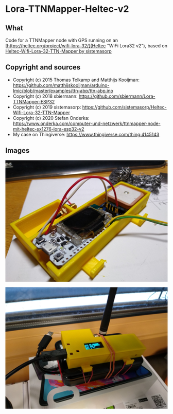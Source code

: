 # Lora-TTNMapper-Heltec-v2

## What

Code for a TTNMapper node with GPS running on an [https://heltec.org/project/wifi-lora-32/](Heltec "WiFi Lora32 v2"), based on [Heltec-Wifi-Lora-32-TTN-Mapper by sistemasorp](https://github.com/sistemasorp/Heltec-Wifi-Lora-32-TTN-Mapper)

## Copyright and sources

* Copyright (c) 2015 Thomas Telkamp and Matthijs Kooijman: https://github.com/matthijskooijman/arduino-lmic/blob/master/examples/ttn-abp/ttn-abp.ino
* Copyright (c) 2018 sbiermann: https://github.com/sbiermann/Lora-TTNMapper-ESP32
* Copyright (c) 2019 sistemasorp: https://github.com/sistemasorp/Heltec-Wifi-Lora-32-TTN-Mapper
* Copyright (c) 2020 Stefan Onderka: https://www.onderka.com/computer-und-netzwerk/ttnmapper-node-mit-heltec-sx1276-lora-esp32-v2
* My case on Thingiverse: https://www.thingiverse.com/thing:4145143

## Images

![Mapper Node #1](ttnmapper_esp32_01.jpg)

![Mapper Node #2](ttnmapper_esp32_02.jpg)
